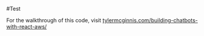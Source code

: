 #Test

For the walkthrough of this code, visit [tylermcginnis.com/building-chatbots-with-react-aws/](https://tylermcginnis.com/building-chatbots-with-react-aws/)
